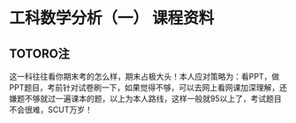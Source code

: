 # 工科数学分析（一） 课程资料

## TOTORO注
这一科往往看你期末考的怎么样，期末占极大头！本人应对策略为：看PPT，做PPT题目，考前针对试卷刷一下，如果觉得不够，可以去网上看网课加深理解，还嫌题不够就过一遍课本的题，以上为本人路线，这样一般就95以上了，考试题目不会很难，SCUT万岁！
